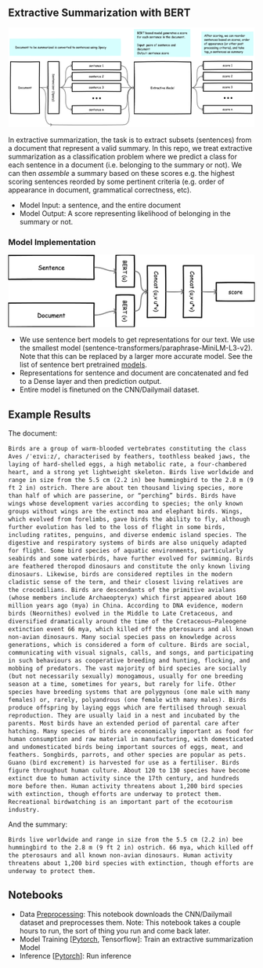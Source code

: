 ## Extractive Summarization with BERT 

![alt text](../images/inference.png)

In extractive summarization, the task is to extract subsets (sentences) from a document that represent a valid summary. 
In this repo, we treat extractive summarization as a classification problem where we predict a class for each sentence in a document (i.e. belonging to the summary or not). We can then _assemble_ a summary based on these scores e.g. the highest scoring sentences reorded by some pertinent criteria (e.g. order of appearance in document, grammatical correctness, etc).

- Model Input: a sentence, and the entire document 
- Model Output: A score representing likelihood of belonging in the summary or not.   


### Model Implementation 

![alt text](../images/extractivesummodel.png)

- We use sentence bert models to get representations for our text. We use the smallest model (sentence-transformers/paraphrase-MiniLM-L3-v2). 
Note that this can be replaced by a larger more accurate model. See the list of sentence bert pretrained [models](https://www.sbert.net/docs/pretrained_models.html#sentence-embedding-models).
- Representations for sentence and document are concatenated and fed to a Dense layer and then prediction output. 
- Entire model is finetuned on the CNN/Dailymail dataset. 

## Example Results

The document:

```
Birds are a group of warm-blooded vertebrates constituting the class Aves /ˈeɪviːz/, characterised by feathers, toothless beaked jaws, the laying of hard-shelled eggs, a high metabolic rate, a four-chambered heart, and a strong yet lightweight skeleton. Birds live worldwide and range in size from the 5.5 cm (2.2 in) bee hummingbird to the 2.8 m (9 ft 2 in) ostrich. There are about ten thousand living species, more than half of which are passerine, or “perching” birds. Birds have wings whose development varies according to species; the only known groups without wings are the extinct moa and elephant birds. Wings, which evolved from forelimbs, gave birds the ability to fly, although further evolution has led to the loss of flight in some birds, including ratites, penguins, and diverse endemic island species. The digestive and respiratory systems of birds are also uniquely adapted for flight. Some bird species of aquatic environments, particularly seabirds and some waterbirds, have further evolved for swimming. Birds are feathered theropod dinosaurs and constitute the only known living dinosaurs. Likewise, birds are considered reptiles in the modern cladistic sense of the term, and their closest living relatives are the crocodilians. Birds are descendants of the primitive avialans (whose members include Archaeopteryx) which first appeared about 160 million years ago (mya) in China. According to DNA evidence, modern birds (Neornithes) evolved in the Middle to Late Cretaceous, and diversified dramatically around the time of the Cretaceous–Paleogene extinction event 66 mya, which killed off the pterosaurs and all known non-avian dinosaurs. Many social species pass on knowledge across generations, which is considered a form of culture. Birds are social, communicating with visual signals, calls, and songs, and participating in such behaviours as cooperative breeding and hunting, flocking, and mobbing of predators. The vast majority of bird species are socially (but not necessarily sexually) monogamous, usually for one breeding season at a time, sometimes for years, but rarely for life. Other species have breeding systems that are polygynous (one male with many females) or, rarely, polyandrous (one female with many males). Birds produce offspring by laying eggs which are fertilised through sexual reproduction. They are usually laid in a nest and incubated by the parents. Most birds have an extended period of parental care after hatching. Many species of birds are economically important as food for human consumption and raw material in manufacturing, with domesticated and undomesticated birds being important sources of eggs, meat, and feathers. Songbirds, parrots, and other species are popular as pets. Guano (bird excrement) is harvested for use as a fertiliser. Birds figure throughout human culture. About 120 to 130 species have become extinct due to human activity since the 17th century, and hundreds more before then. Human activity threatens about 1,200 bird species with extinction, though efforts are underway to protect them. Recreational birdwatching is an important part of the ecotourism industry. 

```

And the summary:

```
Birds live worldwide and range in size from the 5.5 cm (2.2 in) bee hummingbird to the 2.8 m (9 ft 2 in) ostrich. 66 mya, which killed off the pterosaurs and all known non-avian dinosaurs. Human activity threatens about 1,200 bird species with extinction, though efforts are underway to protect them.

```

## Notebooks

- Data [Preprocessing](01_CNN_DailyMail_Preprocess.ipynb): This notebook downloads the CNN/Dailymail dataset and preprocesses them. Note: This notebook takes a couple hours to run, the sort of thing you run and come back later.
- Model Training [[Pytorch](02_SentenceBert_for_Extractive_Text_Summarization_Model_Pytorch.ipynb), Tensorflow]: Train an extractive summarization Model 
- Inference [[Pytorch](03_Extractive_Summarization_Inference.ipynb)]: Run inference 